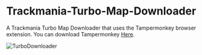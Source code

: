 # Trackmania-Turbo-Map-Downloader
A Trackmania Turbo Map Downloader that uses the Tampermonkey browser extension.
You can download Tampermonkey [Here](https://www.tampermonkey.net).

![TurboDownloader](https://user-images.githubusercontent.com/69925817/132039938-d44b9a52-0911-408c-9696-f2cb0c37a681.png)
